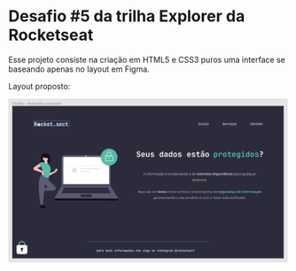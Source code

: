 # Desafio #5 da trilha Explorer da Rocketseat

Esse projeto consiste na criação em HTML5 e CSS3 puros uma interface se baseando apenas no layout em Figma.

Layout proposto:

![](images/layout_figma.png)